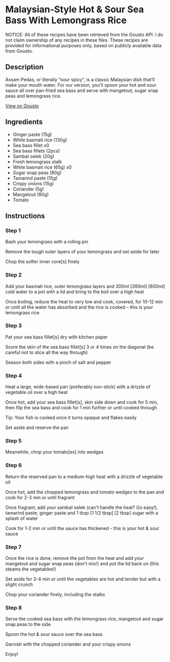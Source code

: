 # Malaysian-Style Hot & Sour Sea Bass With Lemongrass Rice

NOTICE: All of these recipes have been retrieved from the Gousto API. I do not claim ownership of any recipes in these files. These recipes are provided for informational purposes only, based on publicly available data from Gousto.

## Description

Assam Pedas, or literally “sour spicy”, is a classic Malaysian dish that’ll make your mouth water. For our version, you’ll spoon your hot and sour sauce all over pan-fried sea bass and serve with mangetout, sugar snap peas and lemongrass rice.

[View on Gousto](https://www.gousto.co.uk/recipes/cookbook/malaysian-style-hot-sour-sea-bass-with-lemongrass-rice)

## Ingredients

- Ginger paste (15g)
- White basmati rice (130g)
- Sea bass fillet x0
- Sea bass fillets (2pcs)
- Sambal oelek (20g)
- Fresh lemongrass stalk
- White basmati rice (65g) x0
- Sugar snap peas (80g)
- Tamarind paste (15g)
- Crispy onions (15g)
- Coriander (5g)
- Mangetout (80g)
- Tomato

## Instructions


### Step 1

Bash your lemongrass with a rolling pin

Remove the tough outer layers of your lemongrass and set aside for later

Chop the softer inner core[s] finely


### Step 2

Add your basmati rice, outer lemongrass layers and 300ml <span class="text-purple">[390ml] </span><span class="text-danger">[600ml] </span>cold water to a pot with a lid and bring to the boil over a high heat

Once boiling, reduce the heat to very low and cook, covered, for 10-12 min or until all the water has absorbed and the rice is cooked – this is your lemongrass rice


### Step 3

Pat your sea bass fillet[s] dry with kitchen paper

Score the skin of the sea bass fillet[s] 3 or 4 times on the diagonal (be careful not to slice all the way through)

Season both sides with a pinch of salt and pepper


### Step 4

Heat a large, wide-based pan (preferably non-stick) with a drizzle of vegetable oil over a high heat

Once hot, add your sea bass fillet[s], skin side down and cook for 5 min, then flip the sea bass and cook for 1 min further or until cooked through

Tip: Your fish is cooked once it turns opaque and flakes easily

Set aside and reserve the pan


### Step 5

Meanwhile, chop your tomato[es] into wedges


### Step 6

Return the reserved pan to a medium-high heat with a drizzle of vegetable oil

Once hot, add the chopped lemongrass and tomato wedges to the pan and cook for 2-3 min or until fragrant

Once fragrant, add your sambal oelek (can't handle the heat? Go easy!), tamarind paste, ginger paste and 1 tbsp <span class="text-purple">[1 1/2 tbsp]</span><span class="text-danger"> [2 tbsp] </span>sugar with a splash of water

Cook for 1-2 min or until the sauce has thickened - this is your hot & sour sauce


### Step 7

Once the rice is done, remove the pot from the heat and add your mangetout and sugar snap peas (don't mix!) and put the lid back on (this steams the vegetables!)

Set aside for 3-4 min or until the vegetables are hot and tender but with a slight crunch

Chop your coriander finely, including the stalks

### Step 8

Serve the cooked sea bass with the lemongrass rice, mangetout and sugar snap peas to the side

Spoon the hot & sour sauce over the sea bass

Garnish with the chopped coriander and your crispy onions

Enjoy!

